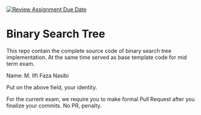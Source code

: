 [![Review Assignment Due Date](https://classroom.github.com/assets/deadline-readme-button-22041afd0340ce965d47ae6ef1cefeee28c7c493a6346c4f15d667ab976d596c.svg)](https://classroom.github.com/a/LXIEJ7jv)
# Binary Search Tree

This repo contain the complete source code of binary search tree implementation. At the same time served as base template code for mid term exam. 

Name: M. Ilfi Faza Nasibi

Put on the above field, your identity. 

For the current exam, we require you to make formal Pull Request after you finalize your commits. No PR, penalty.
